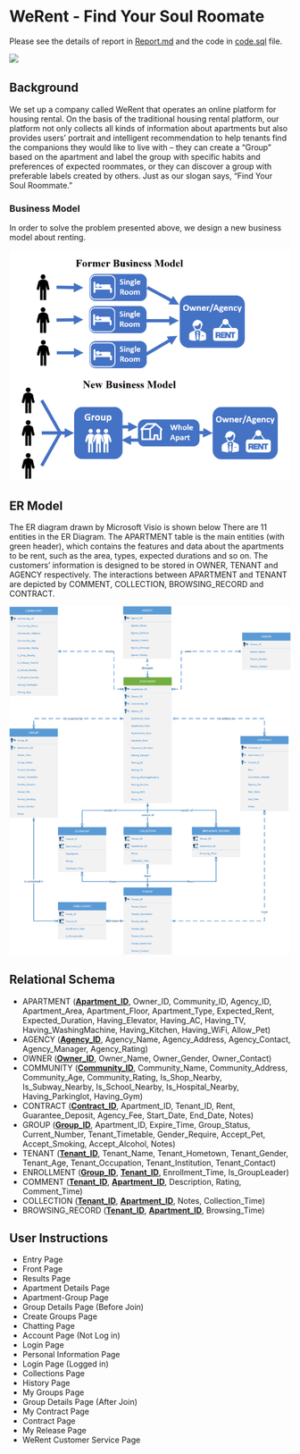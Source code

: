 # WeRent - Find Your Soul Roomate

Please see the details of report in [Report.md](https://github.com/rogerchenfz/WeRent/blob/master/Report.md) and the code in [code.sql](https://github.com/rogerchenfz/WeRent/blob/master/code.sql) file.

![](logo.png)

## Background

We set up a company called WeRent that operates an online platform for housing  rental. On the basis of the traditional housing rental platform, our platform not only  collects all kinds of information about apartments but also provides users’ portrait and  intelligent recommendation to help tenants find the companions they would like to live  with – they can create a “Group” based on the apartment and label the group with  specific habits and preferences of expected roommates, or they can discover a group  with preferable labels created by others. Just as our slogan says, “Find Your Soul Roommate.”

### Business Model

In order to solve the problem presented above, we design a new business model about renting. 

![](Bussiness_Model_Comparison.png)

## ER Model

The ER diagram drawn by Microsoft Visio is shown below There are 11 entities in the ER Diagram. The APARTMENT table is the main entities (with green  header), which contains the features and data about the apartments to be rent, such as the area, types, expected durations and so on. The customers’ information is designed to be stored in OWNER, TENANT and AGENCY respectively. The interactions between APARTMENT and TENANT are depicted by COMMENT, COLLECTION,  BROWSING_RECORD and CONTRACT.

![](ER_diagram.png)

## Relational Schema

- APARTMENT (**<u>Apartment_ID</u>**, Owner_ID, Community_ID, Agency_ID, Apartment_Area,  Apartment_Floor, Apartment_Type, Expected_Rent, Expected_Duration, Having_Elevator,  Having_AC, Having_TV, Having_WashingMachine, Having_Kitchen, Having_WiFi, Allow_Pet)
- AGENCY (**<u>Agency_ID</u>**, Agency_Name, Agency_Address, Agency_Contact, Agency_Manager,  Agency_Rating)
- OWNER (**<u>Owner_ID</u>**, Owner_Name, Owner_Gender, Owner_Contact)
- COMMUNITY (**<u>Community_ID</u>**, Community_Name, Community_Address, Community_Age,  Community_Rating, Is_Shop_Nearby, Is_Subway_Nearby, Is_School_Nearby, Is_Hospital_Nearby,  Having_Parkinglot, Having_Gym)
- CONTRACT (**<u>Contract_ID</u>**, Apartment_ID, Tenant_ID, Rent, Guarantee_Deposit, Agency_Fee,  Start_Date, End_Date, Notes)
- GROUP (**<u>Group_ID</u>**, Apartment_ID, Expire_Time, Group_Status, Current_Number,  Tenant_Timetable, Gender_Require, Accept_Pet, Accept_Smoking, Accept_Alcohol, Notes)
- TENANT (**<u>Tenant_ID</u>**, Tenant_Name, Tenant_Hometown, Tenant_Gender, Tenant_Age,  Tenant_Occupation, Tenant_Institution, Tenant_Contact)
- ENROLLMENT (**<u>Group_ID</u>**, **<u>Tenant_ID</u>**, Enrollment_Time, Is_GroupLeader)
- COMMENT (**<u>Tenant_ID</u>**, **<u>Apartment_ID</u>**, Description, Rating, Comment_Time)
- COLLECTION (**<u>Tenant_ID</u>**, **<u>Apartment_ID</u>**, Notes, Collection_Time)
- BROWSING_RECORD (**<u>Tenant_ID</u>**, **<u>Apartment_ID</u>**, Browsing_Time)

## User Instructions

- Entry Page
- Front Page
- Results Page
- Apartment Details Page
- Apartment-Group Page
- Group Details Page (Before Join)
- Create Groups Page
- Chatting Page
- Account Page (Not Log in)
- Login Page
- Personal Information Page
- Login Page (Logged in)
- Collections Page
- History Page
- My Groups Page
- Group Details Page (After Join)
- My Contract Page
- Contract Page
- My Release Page
- WeRent Customer Service Page
